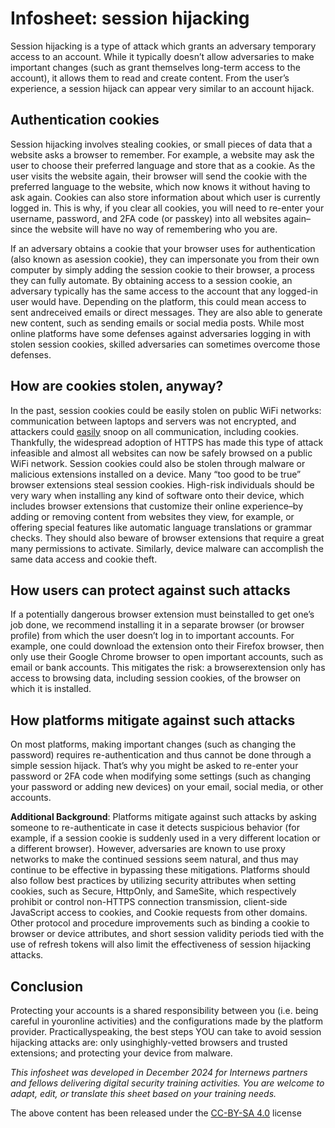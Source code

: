# Infosheet: session hijacking

Session hijacking is a type of attack which grants an adversary temporary access to an account. While it typically doesn’t allow adversaries to make important changes (such as grant themselves long-term access to the account), it allows them to read and create content. From the user’s experience, a session hijack can appear very similar to an account hijack.

## Authentication cookies

Session hijacking involves stealing cookies, or small pieces of data that a website asks a browser to remember. For example, a website may ask the user to choose their preferred language and store that as a cookie. As the user visits the website again, their browser will send the cookie with the preferred language to the website, which now knows it without having to ask again. Cookies can also store information about which user is currently logged in. This is why, if you clear all cookies, you will need to re-enter your username, password, and 2FA code (or passkey) into all websites again–since the website will have no way of remembering who you are.

If an adversary obtains a cookie that your browser uses for authentication (also known as asession cookie), they can impersonate you from their own computer by simply adding the session cookie to their browser, a process they can fully automate. By obtaining access to a session cookie, an adversary typically has the same access to the account that any logged-in user would have. Depending on the platform, this could mean access to sent andreceived emails or direct messages. They are also able to generate new content, such as sending emails or social media posts. While most online platforms have some defenses against adversaries logging in with stolen session cookies, skilled adversaries can sometimes overcome those defenses.

## How are cookies stolen, anyway?

In the past, session cookies could be easily stolen on public WiFi networks: communication between laptops and servers was not encrypted, and attackers could [easily](https://en.wikipedia.org/wiki/Firesheep) snoop on all communication, including cookies. Thankfully, the widespread adoption of HTTPS has made this type of attack infeasible and almost all websites can now be safely browsed on a public WiFi network.
Session cookies could also be stolen through malware or malicious extensions installed on a device. Many “too good to be true” browser extensions steal session cookies. High-risk individuals should be very wary when installing any kind of software onto their device, which includes browser extensions that customize their online experience–by adding or removing content from websites they view, for example, or offering special features like automatic language translations or grammar checks. They should also beware of browser extensions that require a great many permissions to activate. Similarly, device malware can accomplish the same data access and cookie theft.

## How users can protect against such attacks

If a potentially dangerous browser extension must beinstalled to get one’s job done, we recommend installing it in a separate browser (or browser profile) from which the user doesn’t log in to important accounts. For example, one could download the extension onto their Firefox browser, then only use their Google Chrome browser to open important accounts, such as email or bank accounts. This mitigates the risk: a browserextension only has access to browsing data, including session cookies, of the browser on which it is installed.

## How platforms mitigate against such attacks

On most platforms, making important changes (such as changing the password) requires re-authentication and thus cannot be done through a simple session hijack. That’s why you might be asked to re-enter your password or 2FA code when modifying some settings (such as changing your password or adding new devices) on your email, social media, or other accounts.

**Additional Background**: Platforms mitigate against such attacks by asking someone to re-authenticate in case it detects suspicious behavior (for example, if a session cookie is suddenly used in a very different location or a different browser). However, adversaries are known to use proxy networks to make the continued sessions seem natural, and thus may continue to be effective in bypassing these mitigations. Platforms should also follow best practices by utilizing security attributes when setting cookies, such as Secure, HttpOnly, and SameSite, which respectively prohibit or control non-HTTPS connection transmission, client-side JavaScript access to cookies, and Cookie requests from other domains. Other protocol and procedure improvements such as binding a cookie to browser or device attributes, and short session validity periods tied with the use of refresh tokens will also limit the effectiveness of session hijacking attacks.

## Conclusion

Protecting your accounts is a shared responsibility between you (i.e. being careful in youronline activities) and the configurations made by the platform provider. Practicallyspeaking, the best steps YOU can take to avoid session hijacking attacks are: only usinghighly-vetted browsers and trusted extensions; and protecting your device from malware.

*This infosheet was developed in December 2024 for Internews partners and fellows delivering digital security training activities. You are welcome to adapt, edit, or translate this sheet based on your training needs.*

The above content has been released under the [CC-BY-SA 4.0](https://creativecommons.org/licenses/by-sa/4.0/) license